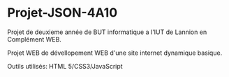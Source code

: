 # Projet-JSON-4A10
Projet de deuxieme année de BUT informatique a l'IUT de Lannion en Complément WEB.

Projet WEB de dévellopement WEB d'une site internet dynamique basique.

Outils utilisés: HTML 5/CSS3/JavaScript
